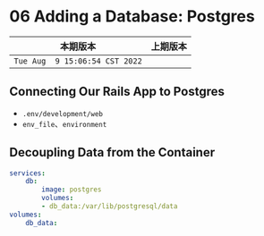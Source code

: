# 06 Adding a Database: Postgres

|本期版本|上期版本
|:---:|:---:
`Tue Aug  9 15:06:54 CST 2022` |


## Connecting Our Rails App to Postgres

* `.env/development/web`
* `env_file`、`environment`


## Decoupling Data from the Container

```yaml
services:
	db:
		image: postgres
		volumes:
		- db_data:/var/lib/postgresql/data
volumes:
	db_data:
```